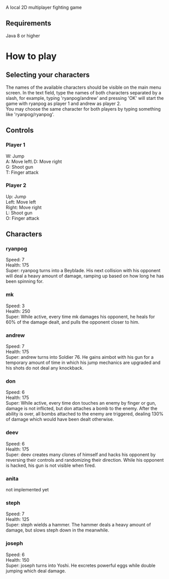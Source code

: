 A local 2D multiplayer fighting game

## Requirements

Java 8 or higher

# How to play

## Selecting your characters

The names of the available characters should be visible on the main menu screen. In the text field, type the names of both characters separated by a slash, for example, typing 'ryanpog/andrew' and pressing 'OK' will start the game with ryanpog as player 1 and andrew as player 2.\
You may choose the same character for both players by typing something like 'ryanpog/ryanpog'.

## Controls

### Player 1
W: Jump\
A: Move left\\
D: Move right\
G: Shoot gun\
T: Finger attack

### Player 2
Up: Jump\
Left: Move left\
Right: Move right\
L: Shoot gun\
O: Finger attack

## Characters

### ryanpog
Speed: 7\
Health: 175\
Super: ryanpog turns into a Beyblade. His next collision with his opponent will deal a heavy amount of damage, ramping up based on how long he has been spinning for.

### mk
Speed: 3\
Health: 250\
Super: While active, every time mk damages his opponent, he heals for 60% of the damage dealt, and pulls the opponent closer to him.

### andrew
Speed: 7\
Health: 175\
Super: andrew turns into Soldier 76. He gains aimbot with his gun for a temporary amount of time in which his jump mechanics are upgraded and his shots do not deal any knockback.

### don
Speed: 6\
Health: 175\
Super: While active, every time don touches an enemy by finger or gun, damage is not inflicted, but don attaches a bomb to the enemy. After the ability is over, all bombs attached to the enemy are triggered, dealing 130% of damage which would have been dealt otherwise.

### deev
Speed: 6\
Health: 175\
Super: deev creates many clones of himself and hacks his opponent by reversing their controls and randomizing their direction. While his opponent is hacked, his gun is not visible when fired.

### anita
not implemented yet

### steph
Speed: 7\
Health: 125\
Super: steph wields a hammer. The hammer deals a heavy amount of damage, but slows steph down in the meanwhile.

### joseph
Speed: 6\
Health: 150\
Super: joseph turns into Yoshi. He excretes powerful eggs while double jumping which deal damage.